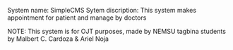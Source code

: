 System name: SimpleCMS 
Sytem discription: This system makes appointment for patient and manage by doctors

NOTE: This system is for OJT purposes, made by NEMSU tagbina students by Malbert C. Cardoza & Ariel Noja
